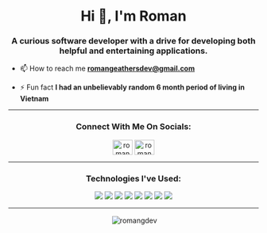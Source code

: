 <h1 align="center">Hi 👋, I'm Roman</h1>
<h3 align="center">A curious software developer with a drive for developing both helpful and entertaining applications.</h3>

- 📫 How to reach me **romangeathersdev@gmail.com**

- ⚡ Fun fact **I had an unbelievably random 6 month period of living in Vietnam**

<hr>

<h3 align="center">Connect With Me On Socials:</h3>
<p align="center">
<a href="https://twitter.com/romangdev" target="blank"><img align="center" src="https://raw.githubusercontent.com/rahuldkjain/github-profile-readme-generator/master/src/images/icons/Social/twitter.svg" alt="romangdev" height="30" width="40" /></a>
<a href="https://linkedin.com/in/romangeathers" target="blank"><img align="center" src="https://raw.githubusercontent.com/rahuldkjain/github-profile-readme-generator/master/src/images/icons/Social/linked-in-alt.svg" alt="romangeathers" height="30" width="40" /></a>
</p>

<hr>

<h3 align="center">Technologies I've Used:</h3>
<div align="center">
  <img src="https://img.shields.io/badge/-Ruby-CC342D?logo=ruby&logoColor=white&style=plastic">
  <img src="https://img.shields.io/badge/-Rubocop-000000?logo=rubocop&logoColor=white&style=plastic">
  <img src="https://img.shields.io/badge/-HTML5-E34F26?logo=html5&logoColor=white&style=plastic">
  <img src="https://img.shields.io/badge/-CSS3-1572B6?logo=css3&logoColor=white&style=plastic">
  <img src="https://img.shields.io/badge/-Javascript-F7DF1E?logo=javascript&logoColor=white&style=plastic">
  <img src="https://img.shields.io/badge/-RSpec-FE405F?&style=plastic">
  <img src="https://img.shields.io/badge/-Git-F05032?logo=git&logoColor=white&style=plastic">
  <img src="https://img.shields.io/badge/-SQL-blue?&logoColor=white&style=plastic">
</div>

<hr>
<div align="center">
  <p>&nbsp;<img align="center" src="https://github-readme-stats.vercel.app/api?username=romangdev&show_icons=true&locale=en" alt="romangdev" /></p>
</div>
